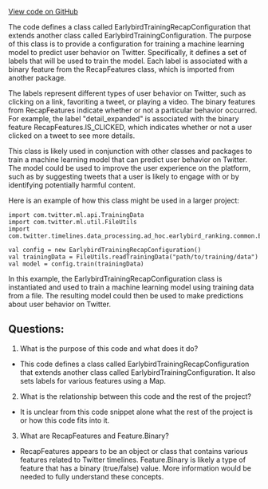 [View code on GitHub](https://github.com/misbahsy/the-algorithm/timelines/data_processing/ad_hoc/earlybird_ranking/earlybird_ranking/common/EarlybirdTrainingRecapConfiguration.scala)

The code defines a class called EarlybirdTrainingRecapConfiguration that extends another class called EarlybirdTrainingConfiguration. The purpose of this class is to provide a configuration for training a machine learning model to predict user behavior on Twitter. Specifically, it defines a set of labels that will be used to train the model. Each label is associated with a binary feature from the RecapFeatures class, which is imported from another package. 

The labels represent different types of user behavior on Twitter, such as clicking on a link, favoriting a tweet, or playing a video. The binary features from RecapFeatures indicate whether or not a particular behavior occurred. For example, the label "detail_expanded" is associated with the binary feature RecapFeatures.IS_CLICKED, which indicates whether or not a user clicked on a tweet to see more details.

This class is likely used in conjunction with other classes and packages to train a machine learning model that can predict user behavior on Twitter. The model could be used to improve the user experience on the platform, such as by suggesting tweets that a user is likely to engage with or by identifying potentially harmful content. 

Here is an example of how this class might be used in a larger project:

```
import com.twitter.ml.api.TrainingData
import com.twitter.ml.util.FileUtils
import com.twitter.timelines.data_processing.ad_hoc.earlybird_ranking.common.EarlybirdTrainingRecapConfiguration

val config = new EarlybirdTrainingRecapConfiguration()
val trainingData = FileUtils.readTrainingData("path/to/training/data")
val model = config.train(trainingData)
```

In this example, the EarlybirdTrainingRecapConfiguration class is instantiated and used to train a machine learning model using training data from a file. The resulting model could then be used to make predictions about user behavior on Twitter.
## Questions: 
 1. What is the purpose of this code and what does it do?
- This code defines a class called EarlybirdTrainingRecapConfiguration that extends another class called EarlybirdTrainingConfiguration. It also sets labels for various features using a Map.

2. What is the relationship between this code and the rest of the project?
- It is unclear from this code snippet alone what the rest of the project is or how this code fits into it.

3. What are RecapFeatures and Feature.Binary?
- RecapFeatures appears to be an object or class that contains various features related to Twitter timelines. Feature.Binary is likely a type of feature that has a binary (true/false) value. More information would be needed to fully understand these concepts.